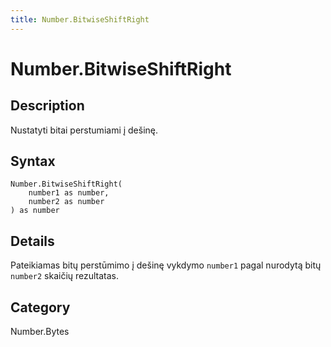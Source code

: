 ```yaml
---
title: Number.BitwiseShiftRight
---
```


# Number.BitwiseShiftRight


## Description

Nustatyti bitai perstumiami į dešinę.


## Syntax

```powerquery
Number.BitwiseShiftRight(
    number1 as number,
    number2 as number
) as number
```


## Details

Pateikiamas bitų perstūmimo į dešinę vykdymo <code>number1</code> pagal nurodytą bitų <code>number2</code> skaičių rezultatas.



## Category
Number.Bytes
